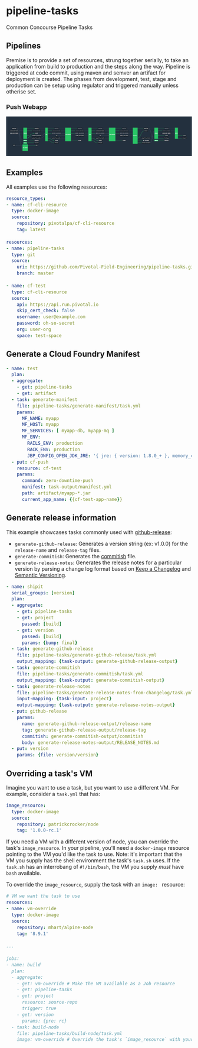 # pipeline-tasks
Common Concourse Pipeline Tasks

## Pipelines
Premise is to provide a set of resources, strung together serially, to take an application from build to production and the steps along the way. Pipeline is triggered at code commit, using maven and semver an artifact for deployment is created. The phases from development, test, stage and production can be setup using regulator and triggered manually unless otherise set.

### Push Webapp
![Push Webapp Base](./images/push-webapp-base.png)

## Examples

All examples use the following resources:

```yaml
resource_types:
- name: cf-cli-resource
  type: docker-image
  source:
    repository: pivotalpa/cf-cli-resource
    tag: latest

resources:
- name: pipeline-tasks
  type: git
  source:
    uri: https://github.com/Pivotal-Field-Engineering/pipeline-tasks.git
    branch: master

- name: cf-test
  type: cf-cli-resource
  source:
    api: https://api.run.pivotal.io
    skip_cert_check: false
    username: user@example.com
    password: oh-so-secret
    org: user-org
    space: test-space
```

## Generate a Cloud Foundry Manifest

```yaml
- name: test
  plan:
  - aggregate:
    - get: pipeline-tasks
    - get: artifact
  - task: generate-manifest
    file: pipeline-tasks/generate-manifest/task.yml
    params:
      MF_NAME: myapp
      MF_HOST: myapp
      MF_SERVICES: [ myapp-db, myapp-mq ]
      MF_ENV:
        RAILS_ENV: production
        RACK_ENV: production
        JBP_CONFIG_OPEN_JDK_JRE: '{ jre: { version: 1.8.0_+ }, memory_calculator: { stack_threads: 200 } }'
  - put: cf-push
    resource: cf-test
    params:
      command: zero-downtime-push
      manifest: task-output/manifest.yml
      path: artifact/myapp-*.jar
      current_app_name: {{cf-test-app-name}}
```

## Generate release information

This example showcases tasks commonly used with [github-release](https://github.com/concourse/github-release-resource):
* `generate-github-release`: Generates a version string (ex: v1.0.0) for the `release-name` and `release-tag` files.
* `generate-commitish`: Generates the [commitish](https://stackoverflow.com/questions/23303549/what-are-commit-ish-and-tree-ish-in-git) file.
* `generate-release-notes`: Generates the release notes for a particular version by parsing a change log format based on [Keep a Changelog](http://keepachangelog.com/en/1.0.0/) and [Semantic Versioning](http://semver.org/spec/v2.0.0.html).

```yaml
- name: shipit
  serial_groups: [version]
  plan:
  - aggregate:
    - get: pipeline-tasks
    - get: project
      passed: [build]
    - get: version
      passed: [build]
      params: {bump: final}
  - task: generate-github-release
    file: pipeline-tasks/generate-github-release/task.yml
    output_mapping: {task-output: generate-github-release-output}
  - task: generate-commitish
    file: pipeline-tasks/generate-commitish/task.yml
    output_mapping: {task-output: generate-commitish-output}
  - task: generate-release-notes
    file: pipeline-tasks/generate-release-notes-from-changelog/task.yml
    input-mapping: {task-input: project}
    output-mapping: {task-output: generate-release-notes-output}
  - put: github-release
    params:
      name: generate-github-release-output/release-name
      tag: generate-github-release-output/release-tag
      commitish: generate-commitish-output/commitish
      body: generate-release-notes-output/RELEASE_NOTES.md
  - put: version
    params: {file: version/version}

```


## Overriding a task's VM

Imagine you want to use a task, but you want to use a different VM. For example, consider a `task.yml` that has:
```yaml
image_resource:
  type: docker-image
  source:
    repository: patrickcrocker/node
    tag: '1.0.0-rc.1'
```

If you need a VM with a different version of node, you can override the task's `image_resource`. In your pipeline, you'll need a `docker-image` resource pointing to the VM you'd like the task to use. Note: it's important that the VM you supply has the shell environment the task's `task.sh` uses. If the `task.sh` has an interrobang of `#!/bin/bash`, the VM you supply _must_ have `bash` available.

To override the `image_resource`, supply the task with an `image: ` resource:

```yaml
# VM we want the task to use
resources:
- name: vm-override
  type: docker-image
  source:
    repository: mhart/alpine-node
    tag: '8.9.1'

...

jobs:
- name: build
  plan:
  - aggregate:
    - get: vm-override # Make the VM available as a Job resource
    - get: pipeline-tasks
    - get: project
      resource: source-repo
      trigger: true
    - get: version
      params: {pre: rc}
  - task: build-node
    file: pipeline-tasks/build-node/task.yml
    image: vm-override # Override the task's `image_resource` with your VM
```